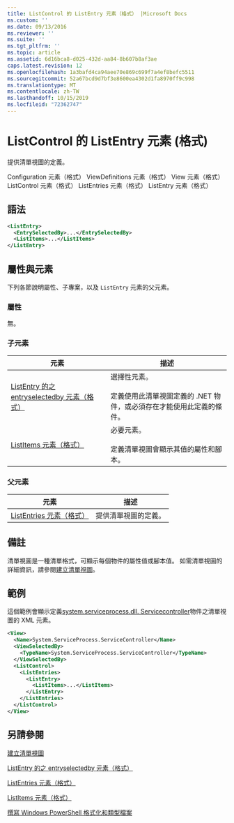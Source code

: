 ```yaml
---
title: ListControl 的 ListEntry 元素（格式） |Microsoft Docs
ms.custom: ''
ms.date: 09/13/2016
ms.reviewer: ''
ms.suite: ''
ms.tgt_pltfrm: ''
ms.topic: article
ms.assetid: 6d16bca8-d025-432d-aa84-8b607b8af3ae
caps.latest.revision: 12
ms.openlocfilehash: 1a3bafd4ca94aee70e869c699f7a4ef8befc5511
ms.sourcegitcommit: 52a67bcd9d7bf3e8600ea4302d1fa8970ff9c998
ms.translationtype: MT
ms.contentlocale: zh-TW
ms.lasthandoff: 10/15/2019
ms.locfileid: "72362747"
---
```

# <a name="listentry-element-for-listcontrol-format"></a>ListControl 的 ListEntry 元素 (格式)

提供清單視圖的定義。

Configuration 元素（格式） ViewDefinitions 元素（格式） View 元素（格式） ListControl 元素（格式） ListEntries 元素（格式） ListEntry 元素（格式）

## <a name="syntax"></a>語法

```xml
<ListEntry>
  <EntrySelectedBy>...</EntrySelectedBy>
  <ListItems>...</ListItems>
</ListEntry>
```

## <a name="attributes-and-elements"></a>屬性與元素

下列各節說明屬性、子專案，以及 `ListEntry` 元素的父元素。

### <a name="attributes"></a>屬性

無。

### <a name="child-elements"></a>子元素

|元素|描述|
|-------------|-----------------|
|[ListEntry 的之 entryselectedby 元素（格式）](./entryselectedby-element-for-listentry-for-listcontrol-format.md)|選擇性元素。<br /><br /> 定義使用此清單視圖定義的 .NET 物件，或必須存在才能使用此定義的條件。|
|[ListItems 元素（格式）](./listitems-element-for-listentry-for-listcontrol-format.md)|必要元素。<br /><br /> 定義清單視圖會顯示其值的屬性和腳本。|

### <a name="parent-elements"></a>父元素

|元素|描述|
|-------------|-----------------|
|[ListEntries 元素（格式）](./listentries-element-for-listcontrol-format.md)|提供清單視圖的定義。|

## <a name="remarks"></a>備註

清單視圖是一種清單格式，可顯示每個物件的屬性值或腳本值。 如需清單視圖的詳細資訊，請參閱[建立清單視圖](./creating-a-list-view.md)。

## <a name="example"></a>範例

這個範例會顯示定義[system.serviceprocess.dll. Servicecontroller](/dotnet/api/System.ServiceProcess.ServiceController)物件之清單視圖的 XML 元素。

```xml
<View>
  <Name>System.ServiceProcess.ServiceController</Name>
  <ViewSelectedBy>
    <TypeName>System.ServiceProcess.ServiceController</TypeName>
  </ViewSelectedBy>
  <ListControl>
    <ListEntries>
      <ListEntry>
        <ListItems>...</ListItems>
      </ListEntry>
    </ListEntries>
  </ListControl>
</View>
```

## <a name="see-also"></a>另請參閱

[建立清單視圖](./creating-a-list-view.md)

[ListEntry 的之 entryselectedby 元素（格式）](./entryselectedby-element-for-listentry-for-listcontrol-format.md)

[ListEntries 元素（格式）](./listentries-element-for-listcontrol-format.md)

[ListItems 元素（格式）](./listitems-element-for-listentry-for-listcontrol-format.md)

[撰寫 Windows PowerShell 格式化和類型檔案](./writing-a-powershell-formatting-file.md)
